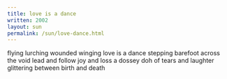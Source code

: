 ```yaml
---
title: love is a dance
written: 2002
layout: sun
permalink: /sun/love-dance.html
---
```


<div class="poem">
flying lurching  
wounded winging  
love is a dance  
stepping barefoot  
across the void  
lead and follow  
joy and loss  
a dossey doh of  
tears and laughter  
glittering between  
birth and death  
</div>
